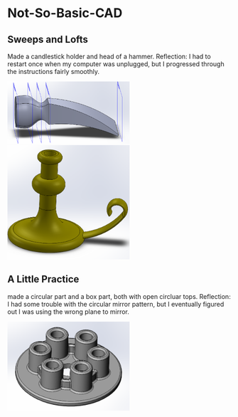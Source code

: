 # Not-So-Basic-CAD
## Sweeps and Lofts
Made a candlestick holder and head of a hammer. Reflection: I had to restart once when my computer was unplugged, but I progressed through the instructions fairly smoothly.

<img src="Images/Hammer%20(Loft).PNG" width="275">

<img src="Images/Resolves%20And%20Sweeps%20Pic.PNG" width="275">

## A Little Practice
made a circular part and a box part, both with open circluar tops. Reflection: I had some trouble with the circular mirror pattern, but I eventually figured out I was using the wrong plane to mirror.

<img src="Images/Lesson%201%20Part%20pic%20(from%20Canvas).PNG" width="275">
